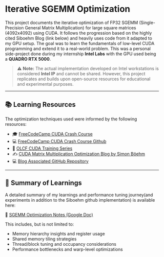 # Iterative SGEMM Optimization

This project documents the iterative optimization of FP32 SGEMM (Single-Precision General Matrix Multiplication) for large square matrices (4092x4092) using CUDA. It follows the progression based on the highly cited Siboehm Blog (link below) and heavily uses code from it adapted to my GPU setup. The goal was to learn the fundamentals of low-level CUDA programming and extend it to a real-world problem. This was a personal side-project done during my internship **Intel Labs** with the GPU used being a **QUADRO RTX 5000**.

> ⚠️ **Note:** The actual implementation developed on Intel workstations is considered **Intel IP** and cannot be shared. However, this project replicates and builds upon open-source resources for educational and experimental purposes.

---

## 📚 Learning Resources

The optimization techniques used were informed by the following resources:

- 🎓 [FreeCodeCamp CUDA Crash Course](https://www.youtube.com/watch?v=86FAWCzIe_4)
- 💻 [FreeCodeCamp CUDA Crash Course Github](https://github.com/Infatoshi/cuda-course)  
- 🧪 [OLCF CUDA Training Series](https://www.youtube.com/playlist?list=PL6RdenZrxrw-zNX7uuGppWETdxt_JxdMj)  
- ✍️ [CUDA Matrix Multiplication Optimization Blog by Simon Böehm](https://siboehm.com/articles/22/CUDA-MMM)  
- 💻 [Blog Associated GitHub Repository](https://github.com/siboehm/SGEMM_CUDA/tree/master)

---

## 📝 Summary of Learnings

A detailed summary of my learnings and performance tuning journey(and experiments in addition to the Siboehm github implementation) is available here:

📄 [SGEMM Optimization Notes (Google Doc)](https://docs.google.com/document/d/1K0kRn2RzdPTzVd_ZB9ktYOvlfTi4ZblQvi5NCOVj6kw/edit?tab=t.0)

This includes, but is not limited to:

- Memory hierarchy insights and register usage  
- Shared memory tiling strategies  
- Thread/block tuning and occupancy considerations  
- Performance bottlenecks and warp-level optimizations


